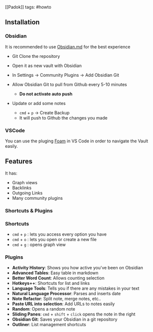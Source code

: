 [[Padok]]
tags: #howto

##  Installation 

### Obsidian
It is recommended to use [Obsidian.md](https://obsidian.md/) for the best experience

- Git Clone the repository
- Open it as new vault with Obsidian
- In Settings -> Community Plugins -> Add Obsidian Git
- Allow Obsidian Git to pull from Github every 5-10 minutes
	- **Do not activate auto push**

- Update or add some notes
	- `cmd` +  `p` -> Create Backup
	- It will push to Github the changes you made

### VSCode

You can use the pluging [Foam](https://foambubble.github.io/foam/) in VS Code in order to navigate the Vault easily.

## Features

It has:

- Graph views 
- Backlinks
- Outgoing Links
- Many community plugins

### Shortcuts & Plugins 

### Shortcuts

- `cmd` + `p` : lets you access every option you have
- `cmd` + `o` : lets you open or create a new file
- `cmd` + `g` : opens graph view

### Plugins

- **Activity History**: Shows you how active you've been on Obsidian
- **Advanced Tables**: Easy table in markdown
- **Better Word Count**: Allows counting selection
- **Hotkeys++**: Shortcuts for list and links
- **Language Tools**: Tells you if there are any mistakes in your text
- **Natural Language Processor**: Parses and inserts date
- **Note Refactor**: Split note, merge notes, etc..
- **Paste URL into selection**: Add URLs to notes easily
- **Random**: Opens a random note
- **Sliding Panes**: `cmd` + `shift`  + `click` opens the note in the right
- **Obsidian Git**: Saves your Obsidian in a git repository
- **Outliner**: List management shortcuts